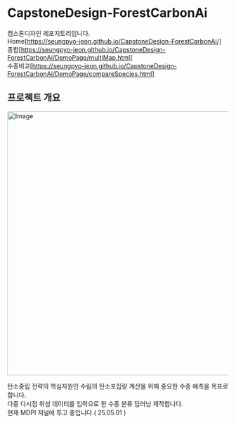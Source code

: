# CapstoneDesign-ForestCarbonAi

캡스톤디자인 레포지토리입니다.  
Home[https://seungpyo-jeon.github.io/CapstoneDesign-ForestCarbonAi/]  
종합[https://seungpyo-jeon.github.io/CapstoneDesign-ForestCarbonAi/DemoPage/multiMap.html]  
수종비교[https://seungpyo-jeon.github.io/CapstoneDesign-ForestCarbonAi/DemoPage/compareSpecies.html]  

## 프로젝트 개요
<img width="600" alt="Image" src="https://github.com/user-attachments/assets/4489ebc6-4b68-40b4-83a5-2e4fd50dd2ac" />   

탄소중립 전략의 핵심자원인 수림의 탄소포집량 계산을 위해 중요한 수종 예측을 목표로 합니다.  
다중 다시점 위성 데이터를 입력으로 한 수종 분류 딥러닝 제작합니다.  
현재 MDPI 저널에 투고 중입니다.( 25.05.01 )
